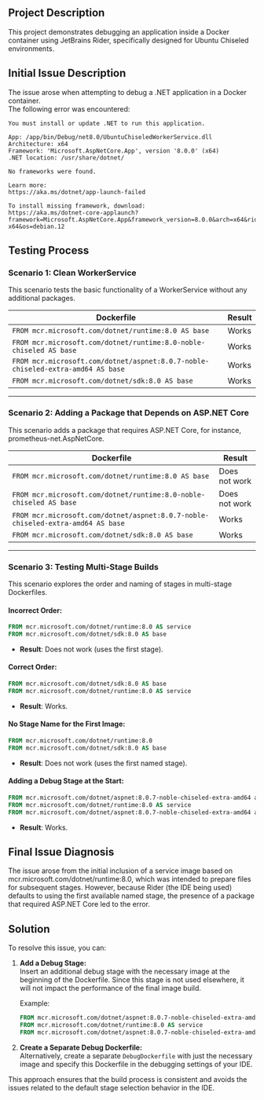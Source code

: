 ## Project Description
This project demonstrates debugging an application inside a Docker container using JetBrains Rider, specifically designed for Ubuntu Chiseled environments.

## Initial Issue Description

The issue arose when attempting to debug a .NET application in a Docker container.  
The following error was encountered:

```text
You must install or update .NET to run this application.

App: /app/bin/Debug/net8.0/UbuntuChiseledWorkerService.dll
Architecture: x64
Framework: 'Microsoft.AspNetCore.App', version '8.0.0' (x64)
.NET location: /usr/share/dotnet/

No frameworks were found.

Learn more:
https://aka.ms/dotnet/app-launch-failed

To install missing framework, download:
https://aka.ms/dotnet-core-applaunch?framework=Microsoft.AspNetCore.App&framework_version=8.0.0&arch=x64&rid=linux-x64&os=debian.12
```

## Testing Process
### Scenario 1: Clean WorkerService

This scenario tests the basic functionality of a WorkerService without any additional packages.

| **Dockerfile**                                                                  | **Result**   |
|---------------------------------------------------------------------------------|--------------|
| `FROM mcr.microsoft.com/dotnet/runtime:8.0 AS base`                             | Works        |
| `FROM mcr.microsoft.com/dotnet/runtime:8.0-noble-chiseled AS base`              | Works        |
| `FROM mcr.microsoft.com/dotnet/aspnet:8.0.7-noble-chiseled-extra-amd64 AS base` | Works        |
| `FROM mcr.microsoft.com/dotnet/sdk:8.0 AS base`                                 | Works        |

---

### Scenario 2: Adding a Package that Depends on ASP.NET Core

This scenario adds a package that requires ASP.NET Core, for instance, prometheus-net.AspNetCore.

| **Dockerfile**                                                                  | **Result**      |
|---------------------------------------------------------------------------------|-----------------|
| `FROM mcr.microsoft.com/dotnet/runtime:8.0 AS base`                             | Does not work   |
| `FROM mcr.microsoft.com/dotnet/runtime:8.0-noble-chiseled AS base`              | Does not work   |
| `FROM mcr.microsoft.com/dotnet/aspnet:8.0.7-noble-chiseled-extra-amd64 AS base` | Works           |
| `FROM mcr.microsoft.com/dotnet/sdk:8.0 AS base`                                 | Works           |

---

### Scenario 3: Testing Multi-Stage Builds

This scenario explores the order and naming of stages in multi-stage Dockerfiles.

#### Incorrect Order:
```Dockerfile
FROM mcr.microsoft.com/dotnet/runtime:8.0 AS service
FROM mcr.microsoft.com/dotnet/sdk:8.0 AS base
```
- **Result**: Does not work (uses the first stage).

#### Correct Order:
```Dockerfile
FROM mcr.microsoft.com/dotnet/sdk:8.0 AS base
FROM mcr.microsoft.com/dotnet/runtime:8.0 AS service
```
- **Result**: Works.

#### No Stage Name for the First Image:
```Dockerfile
FROM mcr.microsoft.com/dotnet/runtime:8.0
FROM mcr.microsoft.com/dotnet/sdk:8.0 AS base
```
- **Result**: Does not work (uses the first named stage).

#### Adding a Debug Stage at the Start:
```Dockerfile
FROM mcr.microsoft.com/dotnet/aspnet:8.0.7-noble-chiseled-extra-amd64 as debug
FROM mcr.microsoft.com/dotnet/runtime:8.0 AS service
FROM mcr.microsoft.com/dotnet/aspnet:8.0.7-noble-chiseled-extra-amd64 as publish
```
- **Result**: Works.

## Final Issue Diagnosis

The issue arose from the initial inclusion of a service image based on mcr.microsoft.com/dotnet/runtime:8.0, which was intended to prepare files for subsequent stages. However, because Rider (the IDE being used) defaults to using the first available named stage, the presence of a package that required ASP.NET Core led to the error.

## Solution

To resolve this issue, you can:

1. **Add a Debug Stage:**  
   Insert an additional debug stage with the necessary image at the beginning of the Dockerfile. Since this stage is not used elsewhere, it will not impact the performance of the final image build.

   Example:
    ```Dockerfile
    FROM mcr.microsoft.com/dotnet/aspnet:8.0.7-noble-chiseled-extra-amd64 as debug
    FROM mcr.microsoft.com/dotnet/runtime:8.0 AS service
    FROM mcr.microsoft.com/dotnet/aspnet:8.0.7-noble-chiseled-extra-amd64 as publish
    ```

2. **Create a Separate Debug Dockerfile:**  
   Alternatively, create a separate `DebugDockerfile` with just the necessary image and specify this Dockerfile in the debugging settings of your IDE.

This approach ensures that the build process is consistent and avoids the issues related to the default stage selection behavior in the IDE.
